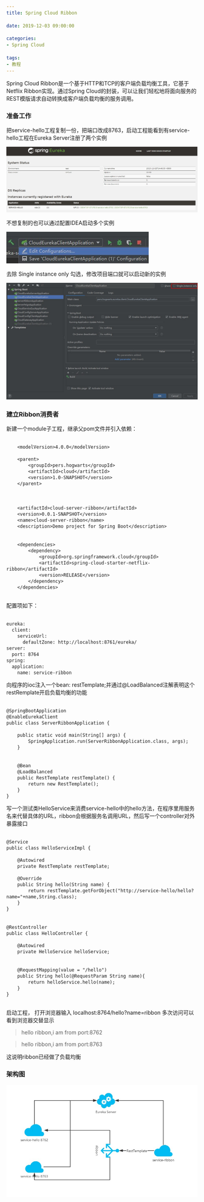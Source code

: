```yaml
---
title: Spring Cloud Ribbon

date: 2019-12-03 09:00:00

categories: 
- Spring Cloud

tags:
- 教程
---
```




Spring Cloud Ribbon是一个基于HTTP和TCP的客户端负载均衡工具，它基于Netflix Ribbon实现。通过Spring Cloud的封装，可以让我们轻松地将面向服务的REST模版请求自动转换成客户端负载均衡的服务调用。

<!--more-->

### 准备工作

把service-hello工程复制一份，把端口改成8763，启动工程能看到有service-hello工程在Eureka Server注册了两个实例

![Eureka Client](Ribbon/client.jpg)

不想复制的也可以通过配置IDEA启动多个实例


![configuration](Ribbon/configuration.jpg)

去除 Single instance only 勾选，修改项目端口就可以启动新的实例

![single instance only](Ribbon/instance_only.jpg)


### 建立Ribbon消费者

新建一个module子工程，继承父pom文件并引入依赖：

```

    <modelVersion>4.0.0</modelVersion>

    <parent>
        <groupId>pers.hogwarts</groupId>
        <artifactId>cloud</artifactId>
        <version>1.0-SNAPSHOT</version>
    </parent>



    <artifactId>cloud-server-ribbon</artifactId>
    <version>0.0.1-SNAPSHOT</version>
    <name>cloud-server-ribbon</name>
    <description>Demo project for Spring Boot</description>


    <dependencies>
        <dependency>
            <groupId>org.springframework.cloud</groupId>
            <artifactId>spring-cloud-starter-netflix-ribbon</artifactId>
            <version>RELEASE</version>
        </dependency>
    </dependencies>


```

配置项如下：
```

eureka:
  client:
    serviceUrl:
      defaultZone: http://localhost:8761/eureka/
server:
  port: 8764
spring:
  application:
    name: service-ribbon

```


向程序的ioc注入一个bean: restTemplate;并通过@LoadBalanced注解表明这个restRemplate开启负载均衡的功能

```

@SpringBootApplication
@EnableEurekaClient
public class ServerRibbonApplication {

    public static void main(String[] args) {
        SpringApplication.run(ServerRibbonApplication.class, args);
    }


    @Bean
    @LoadBalanced
    public RestTemplate restTemplate() {
        return new RestTemplate();
    }
}

```


写一个测试类HelloService来消费service-hello中的hello方法，在程序里用服务名来代替具体的URL，ribbon会根据服务名调用URL，然后写一个controller对外暴露接口


```

@Service
public class HelloServiceImpl {

    @Autowired
    private RestTemplate restTemplate;

    @Override
    public String hello(String name) {
        return restTemplate.getForObject("http://service-hello/hello?name="+name,String.class);
    }
}


@RestController
public class HelloController {

    @Autowired
    private HelloService helloService;


    @RequestMapping(value = "/hello")
    public String hello(@RequestParam String name){
        return helloService.hello(name);
    }
}


```

启动工程， 打开浏览器输入 localhost:8764/hello?name=ribbon 多次访问可以看到浏览器交替显示

> hello ribbon,i am from port:8762

> hello ribbon,i am from port:8763

这说明ribbon已经做了负载均衡

### 架构图
![架构图](Ribbon/Architecture.jpg)